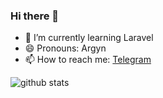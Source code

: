 ### Hi there 👋

- 🌱 I’m currently learning Laravel
- 😄 Pronouns: Argyn
- 📫 How to reach me: [Telegram](https://t.me/n_belikov)

![github stats](https://github-readme-stats.vercel.app/api?username=n-belikov&show_icons=tru)
